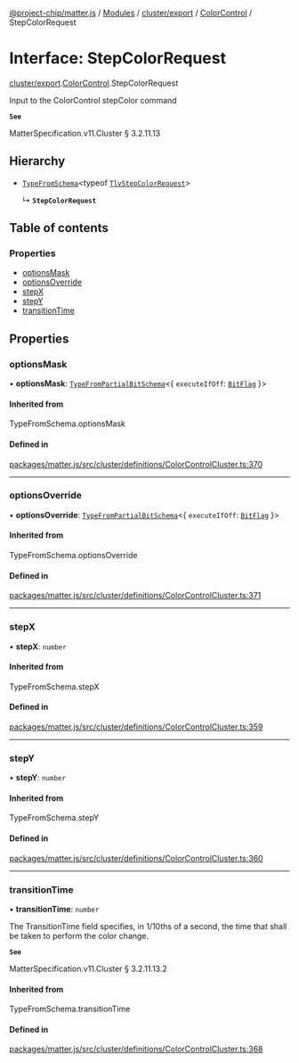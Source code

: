 [@project-chip/matter.js](../README.md) / [Modules](../modules.md) / [cluster/export](../modules/cluster_export.md) / [ColorControl](../modules/cluster_export.ColorControl.md) / StepColorRequest

# Interface: StepColorRequest

[cluster/export](../modules/cluster_export.md).[ColorControl](../modules/cluster_export.ColorControl.md).StepColorRequest

Input to the ColorControl stepColor command

**`See`**

MatterSpecification.v11.Cluster § 3.2.11.13

## Hierarchy

- [`TypeFromSchema`](../modules/tlv_export.md#typefromschema)\<typeof [`TlvStepColorRequest`](../modules/cluster_export.ColorControl.md#tlvstepcolorrequest)\>

  ↳ **`StepColorRequest`**

## Table of contents

### Properties

- [optionsMask](cluster_export.ColorControl.StepColorRequest.md#optionsmask)
- [optionsOverride](cluster_export.ColorControl.StepColorRequest.md#optionsoverride)
- [stepX](cluster_export.ColorControl.StepColorRequest.md#stepx)
- [stepY](cluster_export.ColorControl.StepColorRequest.md#stepy)
- [transitionTime](cluster_export.ColorControl.StepColorRequest.md#transitiontime)

## Properties

### optionsMask

• **optionsMask**: [`TypeFromPartialBitSchema`](../modules/schema_export.md#typefrompartialbitschema)\<\{ `executeIfOff`: [`BitFlag`](../modules/schema_export.md#bitflag)  }\>

#### Inherited from

TypeFromSchema.optionsMask

#### Defined in

[packages/matter.js/src/cluster/definitions/ColorControlCluster.ts:370](https://github.com/project-chip/matter.js/blob/5f71eedebdb9fa54338bde320c311bb359b7455d/packages/matter.js/src/cluster/definitions/ColorControlCluster.ts#L370)

___

### optionsOverride

• **optionsOverride**: [`TypeFromPartialBitSchema`](../modules/schema_export.md#typefrompartialbitschema)\<\{ `executeIfOff`: [`BitFlag`](../modules/schema_export.md#bitflag)  }\>

#### Inherited from

TypeFromSchema.optionsOverride

#### Defined in

[packages/matter.js/src/cluster/definitions/ColorControlCluster.ts:371](https://github.com/project-chip/matter.js/blob/5f71eedebdb9fa54338bde320c311bb359b7455d/packages/matter.js/src/cluster/definitions/ColorControlCluster.ts#L371)

___

### stepX

• **stepX**: `number`

#### Inherited from

TypeFromSchema.stepX

#### Defined in

[packages/matter.js/src/cluster/definitions/ColorControlCluster.ts:359](https://github.com/project-chip/matter.js/blob/5f71eedebdb9fa54338bde320c311bb359b7455d/packages/matter.js/src/cluster/definitions/ColorControlCluster.ts#L359)

___

### stepY

• **stepY**: `number`

#### Inherited from

TypeFromSchema.stepY

#### Defined in

[packages/matter.js/src/cluster/definitions/ColorControlCluster.ts:360](https://github.com/project-chip/matter.js/blob/5f71eedebdb9fa54338bde320c311bb359b7455d/packages/matter.js/src/cluster/definitions/ColorControlCluster.ts#L360)

___

### transitionTime

• **transitionTime**: `number`

The TransitionTime field specifies, in 1/10ths of a second, the time that shall be taken to perform the
color change.

**`See`**

MatterSpecification.v11.Cluster § 3.2.11.13.2

#### Inherited from

TypeFromSchema.transitionTime

#### Defined in

[packages/matter.js/src/cluster/definitions/ColorControlCluster.ts:368](https://github.com/project-chip/matter.js/blob/5f71eedebdb9fa54338bde320c311bb359b7455d/packages/matter.js/src/cluster/definitions/ColorControlCluster.ts#L368)
